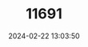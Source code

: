 ---
title: "11691"
category: "Leptomys elegans"
draft: false
date: 2024-02-22 13:03:50
languages:
  English: ["Long-footed Rat", "Long-footed Water Rat", "Large Leptomys"]
---